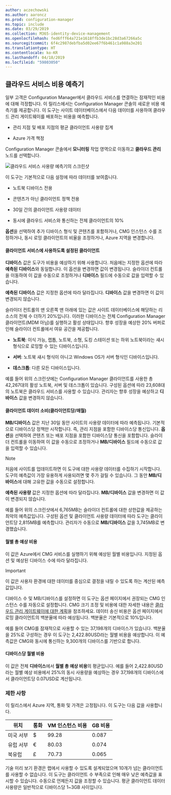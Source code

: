 ```yaml
---
author: aczechowski
ms.author: aaroncz
ms.prod: configuration-manager
ms.topic: include
ms.date: 03/29/2019
ms.collection: M365-identity-device-management
ms.openlocfilehash: fed6fff64a721e1618ffb3de1bc28d3a67266a5c
ms.sourcegitcommit: 6f4c2987debfba5d02ee67f6b461c1a988a3e201
ms.translationtype: HT
ms.contentlocale: ko-KR
ms.lasthandoff: 04/18/2019
ms.locfileid: "59803050"
---
```

## <a name="bkmk_cmg"></a> 클라우드 서비스 비용 예측기

<!--3555774-->

일부 고객은 Configuration Manager에서 클라우드 서비스를 연결하는 잠재적인 비용에 대해 걱정합니다. 이 릴리스에서는 Configuration Manager 콘솔의 새로운 비용 예측기를 제공합니다. 이 도구는 사이트 데이터베이스에서 다음 데이터를 사용하여 클라우드 관리 게이트웨이를 배포하는 비용을 예측합니다.  

- 관리 지점 및 배포 지점의 평균 클라이언트 사용량 집계  

- Azure 가격 책정  

Configuration Manager 콘솔에서 **모니터링** 작업 영역으로 이동하고 **클라우드 관리** 노드를 선택합니다.  

![클라우드 서비스 사용량 예측기의 스크린샷](../../media/3555774-cmg-cost-estimator.png)

이 도구는 기본적으로 다음 설정에 따라 데이터를 보여줍니다.  

- 노트북 디바이스 전용  

- 콘텐츠가 아닌 클라이언트 정책 전용  

- 30일 간의 클라이언트 사용량 데이터  

- 동시에 클라우드 서비스와 통신하는 전체 클라이언트의 10%  

**옵션**을 선택하여 추가 디바이스 형식 및 콘텐츠를 포함하거나, CMG 인스턴스 수를 조정하거나, 동시 로밍 클라이언트의 비율을 조정하거나, Azure 지역을 변경합니다.

#### <a name="clients-enabled-for-client-services"></a>클라이언트 서비스에 사용하도록 설정된 클라이언트

**디바이스** 값은 도구가 비용을 예상하기 위해 사용합니다. 처음에는 지정한 옵션에 따라 **예측된 디바이스**와 동일합니다. 이 옵션을 변경하면 값이 변경됩니다. 슬라이더 컨트롤을 이동하여 이 값을 수동으로 조정하거나 **디바이스** 필드에 수동으로 값을 입력할 수 있습니다.

**예측된 디바이스** 값은 지정한 옵션에 따라 달라집니다. **디바이스** 값을 변경하면 이 값이 변경되지 않습니다.

슬라이더 컨트롤의 맨 오른쪽 맨 아래에 있는 값은 사이트 데이터베이스에 해당하는 리소스의 전체 수 더하기 20%입니다. 이러한 디바이스는 전체 Configuration Manager 클라이언트(MDM 아님)를 실행하고 활성 상태입니다. 향후 성장을 예상한 20% 버퍼로 인해 슬라이더 컨트롤에서 여유 공간을 제공합니다.

- **노트북**: 이식 가능, 랩톱, 노트북, 소형, 도킹 스테이션 또는 하위 노트북이라는 섀시 형식으로 로밍할 수 있는 디바이스입니다.  

- **서버**: 노트북 섀시 형식이 아니고 Windows OS가 서버 형식인 디바이스입니다.  

- **데스크톱**: 다른 모든 디바이스입니다.  

예를 들어 위의 스크린샷에는 Configuration Manager 클라이언트를 사용한 총 42,267대의 활성 노트북, 서버 및 데스크톱이 있습니다. 구성된 옵션에 따라 23,608대의 노트북은 클라우드 서비스를 사용할 수 있습니다. 관리자는 향후 성장을 예상하고 **디바이스** 값을 변경하지 않습니다.

#### <a name="client-data-consumption-per-clientmonth"></a>클라이언트 데이터 소비(클라이언트당/매월)

**MB/디바이스** 값은 지난 30일 동안 사이트의 사용량 데이터에 따라 예측됩니다. 기본적으로 디바이스당 정책만 시작합니다. 즉, 관리 지점을 포함한 디바이스당 통신입니다. **옵션**을 선택하여 콘텐츠 또는 배포 지점을 포함한 디바이스당 통신을 포함합니다. 슬라이더 컨트롤을 이동하여 이 값을 수동으로 조정하거나 **MB/디바이스** 필드에 수동으로 값을 입력할 수 있습니다.

> [!Note]  
> 처음에 사이트를 업데이트하면 이 도구에 대한 사용량 데이터를 수집하기 시작합니다. 도구의 예측값이 가장 유용하게 사용되려면 몇 주가 걸릴 수 있습니다. 그 동안 **MB/디바이스**에 대해 고유한 값을 수동으로 설정합니다.  

**예측된 사용량** 값은 지정한 옵션에 따라 달라집니다. **MB/디바이스** 값을 변경하면 이 값이 변경되지 않습니다.

<!-- The value at the bottom far right of the slider control is the total amount of data usage for all applicable resources. It defaults to 5,000 MB. When you include content, the tool increases this value to include the estimated amount of content. -->

예를 들어 위의 스크린샷에서 6,765MB는 슬라이더 컨트롤에 대한 상한값을 제공하는 최악의 예측값입니다. 구성된 옵션 및 클라이언트 사용량 데이터에 따라 도구는 클라이언트당 2,815MB를 예측합니다. 관리자가 수동으로 **MB/디바이스** 값을 3,745MB로 변경했습니다.

#### <a name="total-monthly-cost-estimate"></a>월별 총 예상 비용

이 값은 Azure에서 CMG 서비스를 실행하기 위해 예상된 월별 비용입니다. 지정된 옵션 및 예상된 디바이스 수에 따라 달라집니다.

> [!Important]  
> 이 값은 사용자 환경에 대한 데이터를 중심으로 결정을 내릴 수 있도록 하는 계산된 예측값입니다.  

디바이스 수 및 MB/디바이스를 설정하면 이 도구는 옵션 페이지에서 권장되는 CMG 인스턴스 수를 자동으로 설정합니다. CMG 크기 조정 및 비용에 대한 자세한 내용은 [클라우드 관리 게이트웨이에 대한 계획](/sccm/core/clients/manage/cmg/plan-cloud-management-gateway#cost)을 참조하세요. 데이터 송신 비용은 옵션 페이지에서 로밍 클라이언트의 백분율에 따라 예상됩니다. 백분율은 기본적으로 10%입니다.

예를 들어 CMG를 잠재적으로 사용할 수 있는 37,198개의 디바이스가 있습니다. 백분율을 25%로 구성하는 경우 이 도구는 2,422.80USD라는 월별 비용을 예상합니다. 이 예측값은 CMG와 동시에 통신하는 9,300개의 디바이스를 기반으로 합니다.

#### <a name="monthly-cost-per-device"></a>디바이스당 월별 비용

이 값은 전체 **디바이스**에서 **월별 총 예상 비용**의 평균입니다. 예를 들어 2,422.80USD라는 월별 예상 비용에서 25%의 동시 사용량을 예상하는 경우 37,198개의 디바이스에서 클라이언트당 0.07USD로 계산됩니다.


### <a name="limitations"></a>제한 사항

이 릴리스에서 Azure 지역, 통화 및 가격은 고정됩니다. 이 도구는 다음 값을 사용합니다.

|위치 | 통화 | VM 인스턴스 비용 | GB 비용 |
|---------|---------|---------|---------|
| 미국 서부 | $ | 99.28 | 0.087 |
| 유럽 서부 | € | 80.03 | 0.074 |
| 북유럽 | £ | 70.73 | 0.065 |

기술 미리 보기 환경은 랩에서 사용할 수 있도록 설계되었으며 10개가 넘는 클라이언트를 사용할 수 없습니다. 이 도구는 클라이언트 수 부족으로 인해 매우 낮은 예측값을 표시할 수 있습니다. 수동으로 언제든지 값을 조정할 수 있습니다. 평균 클라이언트 데이터 사용량은 일반적으로 디바이스당 1~3GB 사이입니다.
